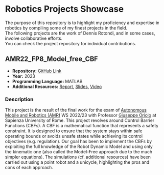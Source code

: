 # Robotics Projects Showcase
The purpose of this repository is to highlight my proficiency and expertise in robotics by compiling some of my finest projects in the field. \
The following projects are the work of Dennis Rotondi, and in some cases, involve collaborative efforts. \
You can check the project repository for individual contributions.

## AMR22_FP8_Model_free_CBF

- **Repository:** [GitHub Link](https://github.com/DennisRotondi/AMR22_FP8_Model_free_CBF)
- **Year:** 2023
- **Programming Language:** MATLAB
- **Additional Resources:** [Report](https://github.com/DennisRotondi/AMR22_FP8_Model_free_CBF/blob/master/report.pdf), [Slides](https://docs.google.com/presentation/d/1cNUM1Hq5WOP4jOX6p8fWa-TL-2o4LwJ9hxVOweNTL3Q/edit?usp=sharing), [Video](https://drive.google.com/drive/folders/1BrxUTx0JuhWMO_hbAV8zvJXK9wSYaCpP?usp=sharing)

### Description

This project is the result of the final work for the exam of [Autonomous Mobile and Robotics (AMR)](https://www.diag.uniroma1.it/oriolo/amr/) WS 2022/23 with Professor [Giuseppe Oriolo](https://www.diag.uniroma1.it/oriolo/) at Sapienza University of Rome. 
This project revolves around Control Barrier Functions (CBFs). A CBF is a mathematical function that represents a safety constraint. It is designed to ensure that the system stays within safe operating bounds or avoids unsafe states while achieving its control objectives (e.g. regulation). Our goal has been to implement the CBFs by exploiting the full knowledge of the Robot Dynamic Model and using only the kinematic one (also called the Model-Free approach due to the much simpler equations). The simulations (cf. additional resources) have been carried out using a point robot and a unicycle, highlighting the pros and cons of each approach.




